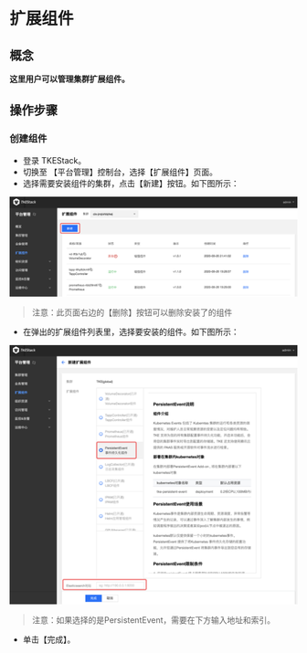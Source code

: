 # 扩展组件

## 概念

**这里用户可以管理集群扩展组件。**

## 操作步骤

### 创建组件

* 登录 TKEStack。
* 切换至 【平台管理】控制台，选择【扩展组件】页面。
* 选择需要安装组件的集群，点击【新建】按钮。如下图所示： 

![&#x65B0;&#x5EFA;&#x7EC4;&#x4EF6;](../../../.gitbook/assets/新建扩展组件.png)

> 注意：此页面右边的【删除】按钮可以删除安装了的组件

* 在弹出的扩展组件列表里，选择要安装的组件。如下图所示： 

![&#x9009;&#x62E9;&#x6269;&#x5C55;&#x7EC4;&#x4EF6;](../../../.gitbook/assets/选择扩展组件.png)

> 注意：如果选择的是PersistentEvent，需要在下方输入地址和索引。

* 单击【完成】。

